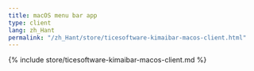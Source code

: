 ```yaml
---
title: macOS menu bar app
type: client
lang: zh_Hant
permalink: "/zh_Hant/store/ticesoftware-kimaibar-macos-client.html"
---
```


{% include store/ticesoftware-kimaibar-macos-client.md %}
